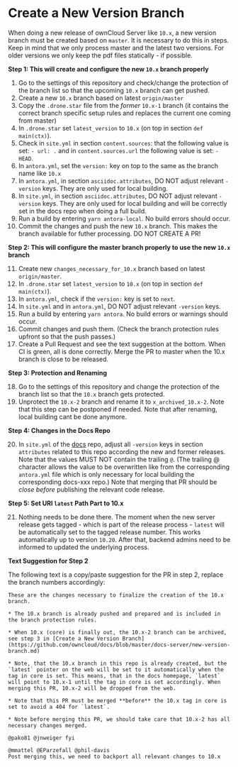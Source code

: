 # Create a New Version Branch

When doing a new release of ownCloud Server like `10.x`, a new version branch must be created based on `master`. It is necessary to do this in steps. Keep in mind that we only process master and the latest two versions. For older versions we only keep the pdf files statically - if possible.

**Step 1: This will create and configure the new `10.x` branch properly**

1.  Go to the settings of this repository and check/change the protection of the branch list so that
    the upcoming `10.x` branch can get pushed.
2.  Create a new `10.x` branch based on latest `origin/master`
3.  Copy the `.drone.star` file from the _former_ `10.x-1` branch
    (it contains the correct branch specific setup rules and replaces the current one coming from master)
4.  In `.drone.star` set `latest_version` to `10.x` (on top in section `def main(ctx)`).
5.  Check in `site.yml` in section `content.sources`: that the following value is set: `- url: .` and in `content.sources.url` the following value is set: `- HEAD`.
6.  In `antora.yml`, set the `version:` key on top to the same as the branch name like `10.x`
7.  In `antora.yml`, in section `asciidoc.attributes`, DO NOT adjust relevant `-version` keys. They are only used for local building.
8.  In `site.yml`, in section `asciidoc.attributes`, DO NOT adjust relevant `-version` keys. They are only used for local building and will be correctly set in the docs repo when doing a full build.
9.  Run a build by entering `yarn antora-local`. No build errors should occur.
10.  Commit the changes and push the new `10.x` branch. This makes the branch available for futher processing. DO NOT CREATE A PR!

**Step 2: This will configure the master branch properly to use the new `10.x` branch**

11. Create new `changes_necessary_for_10.x` branch based on latest `origin/master`.
12. In `.drone.star` set `latest_version` to `10.x` (on top in section `def main(ctx)`).
13. In `antora.yml`, check if the `version:` key is set to `next`.
14. In `site.yml` and in `antora.yml`, DO NOT adjust relevant `-version` keys.
15. Run a build by entering `yarn antora`. No build errors or warnings should occur.
16. Commit changes and push them. (Check the branch protection rules upfront so that the push passes.)
17. Create a Pull Request and see the text suggestion at the bottom. When CI is green, all is done correctly. Merge the PR to master when the 10.x branch is close to be released.

**Step 3: Protection and Renaming**

18. Go to the settings of this repository and change the protection of the branch list so that
    the `10.x` branch gets protected.
19. Unprotect the `10.x-2` branch and rename it to `x_archived_10.x-2`. Note that this step can be postponed if needed. Note that after renaming, local building cant be done anymore.

**Step 4: Changes in the Docs Repo**

20. In `site.yml` of the [docs](https://github.com/owncloud/docs/blob/master/site.yml) repo, adjust all `-version` keys in section `attributes` related to this repo according the new and former releases. Note that the values MUST NOT contain the trailing `@`. (The trailing @ character allows the value to be overwritten like from the corresponding `antora.yml` file which is only necessary for local building the corresponding docs-xxx repo.) Note that merging that PR should be _close before_ publishing the relevant code release.

**Step 5: Set URI `latest` Path Part to 10.x**

21. Nothing needs to be done there. The moment when the new server release gets tagged - which is part of the release process - `latest` will be automatically set to the tagged release number. This works automatically up to version `10.20`. After that, backend admins need to be informed to updated the underlying process.

**Text Suggestion for Step 2**

The following text is a copy/paste suggestion for the PR in step 2, replace the branch numbers accordingly:
```
These are the changes necessary to finalize the creation of the 10.x branch.

* The 10.x branch is already pushed and prepared and is included in the branch protection rules.

* When 10.x (core) is finally out, the 10.x-2 branch can be archived, see step 3 in [Create a New Version Branch](https://github.com/owncloud/docs/blob/master/docs-server/new-version-branch.md)

* Note, that the 10.x branch in this repo is already created, but the `latest` pointer on the web will be set to it automatically when the tag in core is set. This means, that in the docs homepage, `latest` will point to 10.x-1 until the tag in core is set accordingly. When merging this PR, 10.x-2 will be dropped from the web.

* Note that this PR must be merged **before** the 10.x tag in core is set to avoid a 404 for `latest`.

* Note before merging this PR, we should take care that 10.x-2 has all necessary changes merged.

@pako81 @jnweiger fyi

@mmattel @EParzefall @phil-davis
Post merging this, we need to backport all relevant changes to 10.x
```
